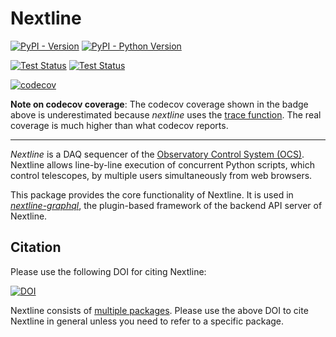 # Nextline

[![PyPI - Version](https://img.shields.io/pypi/v/nextline.svg)](https://pypi.org/project/nextline)
[![PyPI - Python Version](https://img.shields.io/pypi/pyversions/nextline.svg)](https://pypi.org/project/nextline)

[![Test Status](https://github.com/simonsobs/nextline/actions/workflows/unit-test.yml/badge.svg)](https://github.com/simonsobs/nextline/actions/workflows/unit-test.yml)
[![Test Status](https://github.com/simonsobs/nextline/actions/workflows/type-check.yml/badge.svg)](https://github.com/simonsobs/nextline/actions/workflows/type-check.yml)

[![codecov](https://codecov.io/gh/simonsobs/nextline/branch/main/graph/badge.svg)](https://codecov.io/gh/simonsobs/nextline)

**Note on codecov coverage**: The codecov coverage shown in the badge above is underestimated
because _nextline_ uses the [trace function](https://docs.python.org/3/library/sys.html#sys.settrace). The real coverage is much higher than what
codecov reports.

---

_Nextline_ is a DAQ sequencer of the [Observatory Control System
(OCS)](https://github.com/simonsobs/ocs/). Nextline allows line-by-line
execution of concurrent Python scripts, which control telescopes, by multiple
users simultaneously from web browsers.

This package provides the core functionality of Nextline. It is used in
[_nextline-graphql_](https://github.com/simonsobs/nextline-graphql), the
plugin-based framework of the backend API server of Nextline.

## Citation

Please use the following DOI for citing Nextline:

[![DOI](https://zenodo.org/badge/DOI/10.5281/zenodo.11451619.svg)](https://doi.org/10.5281/zenodo.11451619)

Nextline consists of [multiple packages](https://github.com/topics/nextline).
Please use the above DOI to cite Nextline in general unless you need to refer
to a specific package.
